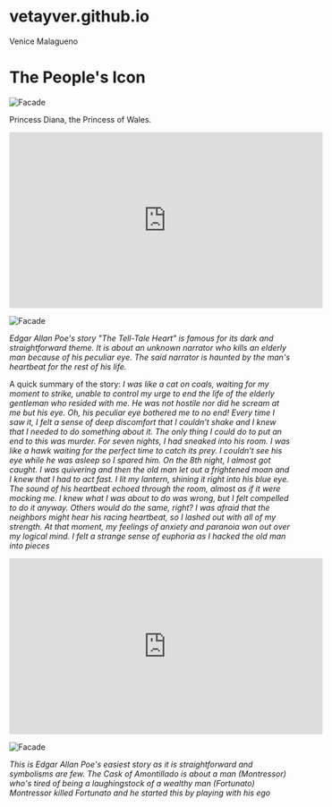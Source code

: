 # vetayver.github.io
Venice Malagueno

# The People's Icon 

![Facade](https://people.com/thmb/k3cRJk3LiA3wzeIJ8qs4T-4Zm2g=/1500x0/filters:no_upscale():max_bytes(150000):strip_icc():focal(688x0:690x2)/princess-di-1-2000-642488ee339c436dbc2d453a53819214.jpg) 

Princess Diana, the Princess of Wales.


<iframe width="560" height="315" src="https://www.youtube.com/embed/x-387NMCR6w?si=S2JNNzR8ce9mE_sT&amp;start=1" title="YouTube video player" frameborder="0" allow="accelerometer; autoplay; clipboard-write; encrypted-media; gyroscope; picture-in-picture; web-share" allowfullscreen></iframe>

![Facade](https://cdn.kobo.com/book-images/f9718bab-f75c-415f-ad3f-a9776d549139/1200/1200/False/the-tell-tale-heart-63.jpg)

*Edgar Allan Poe's story "The Tell-Tale Heart" is famous for its dark and straightforward theme. It is about an unknown narrator who kills an elderly man because of his peculiar eye. The said narrator is haunted by the man's heartbeat for the rest of his life.* 

A quick summary of the story:
    *I was like a cat on coals, waiting for my moment to strike, unable to control my urge to end the life of the elderly gentleman who resided with me. He was not hostile nor did he scream at me but his eye. Oh, his peculiar eye bothered me to no end! Every time I saw it, I felt a sense of deep discomfort that I couldn't shake and I knew that I needed to do something about it. The only thing I could do to put an end to this was murder. For seven nights, I had sneaked into his room. I was like a hawk waiting for the perfect time to catch its prey. I couldn’t see his eye while he was asleep so I spared him. On the 8th night, I almost got caught. I was quivering and then the old man let out a frightened moan and I knew that I had to act fast. I lit my lantern, shining it right into his blue eye. The sound of his heartbeat echoed through the room, almost as if it were mocking me. I knew what I was about to do was wrong, but I felt compelled to do it anyway. Others would do the same, right? I was afraid that the neighbors might hear his racing heartbeat, so I lashed out with all of my strength. At that moment, my feelings of anxiety and paranoia won out over my logical mind. I felt a strange sense of euphoria as I hacked the old man into pieces* 

<iframe width="560" height="315" src="https://www.youtube.com/embed/_fhExYkBl4Y?si=lMPYZ-FEQQfWZK9w&amp;start=42" title="YouTube video player" frameborder="0" allow="accelerometer; autoplay; clipboard-write; encrypted-media; gyroscope; picture-in-picture; web-share" allowfullscreen></iframe>

![Facade](https://cdn.kobo.com/book-images/ef2191bf-7a21-497b-bc4e-a660733e0bef/1200/1200/False/the-cask-of-amontillado-28.jpg) 

*This is Edgar Allan Poe's easiest story as it is straightforward and symbolisms are few. The Cask of Amontillado is about a man (Montressor) who's tired of being a laughingstock of a wealthy man (Fortunato) Montressor killed Fortunato and he started this by playing with his ego*


